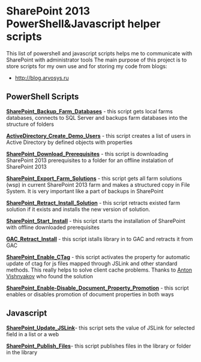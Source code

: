 # SharePoint 2013 PowerShell&Javascript helper scripts
This list of powershell and javascript scripts helps me to communicate with SharePoint with administrator tools
The main purpose of this project is to store scripts for my own use and for storing my code from blogs:
* http://blog.arvosys.ru


## PowerShell Scripts

**[SharePoint_Backup_Farm_Databases](https://github.com/sergeisnitko/SharePoint-Helper-Scripts/blob/master/Sharepoint-Helper-Scripts/PowerShell/SharePoint_Backup_Farm_Databases.ps1)** - this script gets local farms databases, connects to SQL Server and backups farm databases into the structure of folders

**[ActiveDirectory_Create_Demo_Users](https://github.com/sergeisnitko/SharePoint-Helper-Scripts/blob/master/Sharepoint-Helper-Scripts/PowerShell/ActiveDirectory_Create_Demo_Users.ps1)** - this script creates a list of users in Active Directory by defined objects with properties

**[SharePoint_Download_Prerequisites](https://github.com/sergeisnitko/SharePoint-Helper-Scripts/blob/master/Sharepoint-Helper-Scripts/PowerShell/SharePoint_Download_Prerequisites.ps1)** - this script is downloading SharePoint 2013 prerequisites to a folder for an offline instalation of SharePoint 2013

**[SharePoint_Export_Farm_Solutions](https://github.com/sergeisnitko/SharePoint-Helper-Scripts/blob/master/Sharepoint-Helper-Scripts/PowerShell/SharePoint_Export_Farm_Solutions.ps1)** - this script gets all farm solutions (wsp) in current SharePoint 2013 farm and makes a structured copy in File System. It is very important like a part of backups in SharePoint

**[SharePoint_Retract_Install_Solution](https://github.com/sergeisnitko/SharePoint-Helper-Scripts/blob/master/Sharepoint-Helper-Scripts/PowerShell/SharePoint_Retract_Install_Solution.ps1)** - this script retracts existed farm solution if it exists and installs the new version of solution.

**[SharePoint_Start_Install](https://github.com/sergeisnitko/SharePoint-Helper-Scripts/blob/master/Sharepoint-Helper-Scripts/PowerShell/SharePoint_Start_Install.ps1)** - this script starts the installation of SharePoint with offline downloaded prerequisites

**[GAC_Retract_Install](https://github.com/sergeisnitko/SharePoint-Helper-Scripts/blob/master/Sharepoint-Helper-Scripts/PowerShell/GAC_Retract_Install.ps1)** - this script istalls library in to GAC and retracts it from GAC

**[SharePoint_Enable_CTag](https://github.com/sergeisnitko/SharePoint-Helper-Scripts/blob/master/Sharepoint-Helper-Scripts/PowerShell/SharePoint_Enable_CTag.ps1)** - this script activates the property for automatic update of ctag for js files mapped through JSLink and other standard methods. This really helps to solve client cache problems. Thanks to [Anton Vishnyakov](https://github.com/avishnyakov) who found the solution

**[SharePoint_Enable-Disable_Document_Property_Promotion](https://github.com/sergeisnitko/SharePoint-Helper-Scripts/blob/master/Sharepoint-Helper-Scripts/PowerShell/SharePoint_Enable-Disable_Document_Property_Promotion.ps1)** - this script enables or disables promotion of document properties in both ways

## Javascript

**[SharePoint_Update_JSLink](https://github.com/sergeisnitko/SharePoint-Helper-Scripts/blob/master/Sharepoint-Helper-Scripts/Javascript/SharePoint_Update_JSLink.js)**- this script sets the value of JSLink for selected field in a list or a web

**[SharePoint_Publish_Files](https://github.com/sergeisnitko/SharePoint-Helper-Scripts/blob/master/Sharepoint-Helper-Scripts/Javascript/SharePoint_Publish_Files.js)**- this script publishes files in the library or folder in the library 
